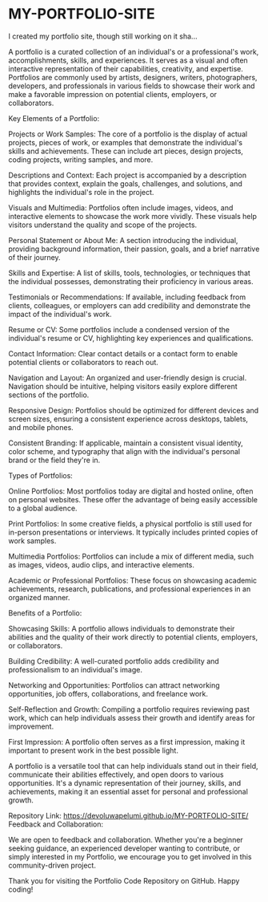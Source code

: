 # MY-PORTFOLIO-SITE
I created my portfolio site, though still working on it sha...




A portfolio is a curated collection of an individual's or a professional's work, accomplishments, skills, and experiences. It serves as a visual and often interactive representation of their capabilities, creativity, and expertise. Portfolios are commonly used by artists, designers, writers, photographers, developers, and professionals in various fields to showcase their work and make a favorable impression on potential clients, employers, or collaborators.

Key Elements of a Portfolio:

Projects or Work Samples: The core of a portfolio is the display of actual projects, pieces of work, or examples that demonstrate the individual's skills and achievements. These can include art pieces, design projects, coding projects, writing samples, and more.

Descriptions and Context: Each project is accompanied by a description that provides context, explain the goals, challenges, and solutions, and highlights the individual's role in the project.

Visuals and Multimedia: Portfolios often include images, videos, and interactive elements to showcase the work more vividly. These visuals help visitors understand the quality and scope of the projects.

Personal Statement or About Me: A section introducing the individual, providing background information, their passion, goals, and a brief narrative of their journey.

Skills and Expertise: A list of skills, tools, technologies, or techniques that the individual possesses, demonstrating their proficiency in various areas.

Testimonials or Recommendations: If available, including feedback from clients, colleagues, or employers can add credibility and demonstrate the impact of the individual's work.

Resume or CV: Some portfolios include a condensed version of the individual's resume or CV, highlighting key experiences and qualifications.

Contact Information: Clear contact details or a contact form to enable potential clients or collaborators to reach out.

Navigation and Layout: An organized and user-friendly design is crucial. Navigation should be intuitive, helping visitors easily explore different sections of the portfolio.

Responsive Design: Portfolios should be optimized for different devices and screen sizes, ensuring a consistent experience across desktops, tablets, and mobile phones.

Consistent Branding: If applicable, maintain a consistent visual identity, color scheme, and typography that align with the individual's personal brand or the field they're in.

Types of Portfolios:

Online Portfolios: Most portfolios today are digital and hosted online, often on personal websites. These offer the advantage of being easily accessible to a global audience.

Print Portfolios: In some creative fields, a physical portfolio is still used for in-person presentations or interviews. It typically includes printed copies of work samples.

Multimedia Portfolios: Portfolios can include a mix of different media, such as images, videos, audio clips, and interactive elements.

Academic or Professional Portfolios: These focus on showcasing academic achievements, research, publications, and professional experiences in an organized manner.

Benefits of a Portfolio:

Showcasing Skills: A portfolio allows individuals to demonstrate their abilities and the quality of their work directly to potential clients, employers, or collaborators.

Building Credibility: A well-curated portfolio adds credibility and professionalism to an individual's image.

Networking and Opportunities: Portfolios can attract networking opportunities, job offers, collaborations, and freelance work.

Self-Reflection and Growth: Compiling a portfolio requires reviewing past work, which can help individuals assess their growth and identify areas for improvement.

First Impression: A portfolio often serves as a first impression, making it important to present work in the best possible light.

A portfolio is a versatile tool that can help individuals stand out in their field, communicate their abilities effectively, and open doors to various opportunities. It's a dynamic representation of their journey, skills, and achievements, making it an essential asset for personal and professional growth.


Repository Link: https://devoluwapelumi.github.io/MY-PORTFOLIO-SITE/
Feedback and Collaboration:

We are open to feedback and collaboration. Whether you're a beginner seeking guidance, an experienced developer wanting to contribute, or simply interested in my Portfolio, we encourage you to get involved in this community-driven project.

Thank you for visiting the Portfolio Code Repository on GitHub. Happy coding!
